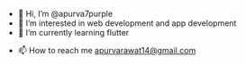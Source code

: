 - 👋 Hi, I’m @apurva7purple
- 👀 I’m interested in web development and app development
- 🌱 I’m currently learning flutter
<!--- 💞️ I’m looking to collaborate on ...  --->
- 📫 How to reach me apurvarawat14@gmail.com

<!---
apurva7purple/apurva7purple is a ✨ special ✨ repository because its `README.md` (this file) appears on your GitHub profile.
You can click the Preview link to take a look at your changes.
--->
